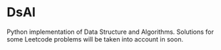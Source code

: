 # DsAl
Python implementation of  Data Structure and Algorithms. Solutions for  some Leetcode problems will be taken into account in soon.
